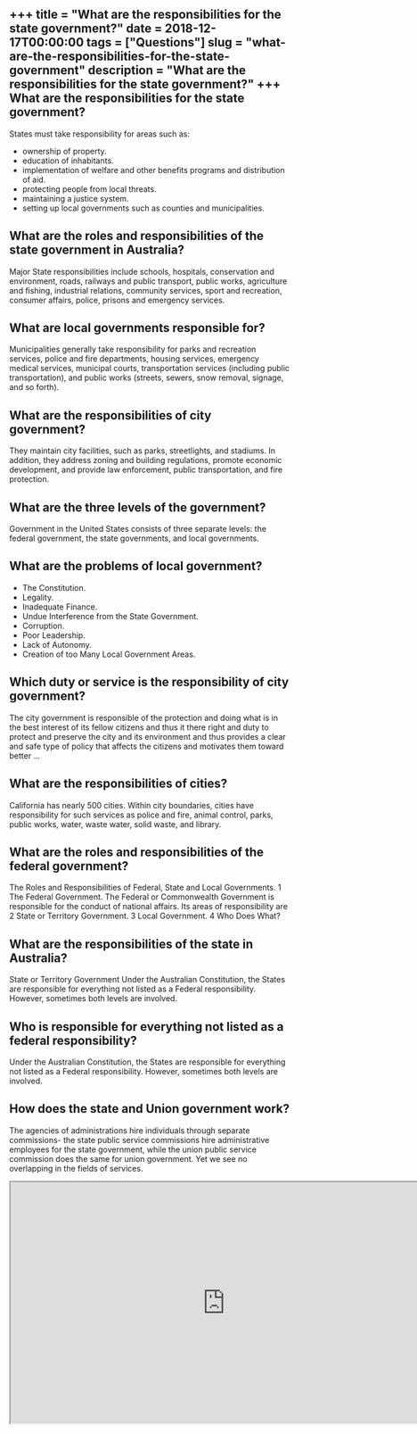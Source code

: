 +++
title = "What are the responsibilities for the state government?"
date = 2018-12-17T00:00:00
tags = ["Questions"]
slug = "what-are-the-responsibilities-for-the-state-government"
description = "What are the responsibilities for the state government?"
+++
What are the responsibilities for the state government?
-------------------------------------------------------

States must take responsibility for areas such as:

- ownership of property.
- education of inhabitants.
- implementation of welfare and other benefits programs and distribution of aid.
- protecting people from local threats.
- maintaining a justice system.
- setting up local governments such as counties and municipalities.

What are the roles and responsibilities of the state government in Australia?
-----------------------------------------------------------------------------

Major State responsibilities include schools, hospitals, conservation and environment, roads, railways and public transport, public works, agriculture and fishing, industrial relations, community services, sport and recreation, consumer affairs, police, prisons and emergency services.

What are local governments responsible for?
-------------------------------------------

Municipalities generally take responsibility for parks and recreation services, police and fire departments, housing services, emergency medical services, municipal courts, transportation services (including public transportation), and public works (streets, sewers, snow removal, signage, and so forth).

What are the responsibilities of city government?
-------------------------------------------------

They maintain city facilities, such as parks, streetlights, and stadiums. In addition, they address zoning and building regulations, promote economic development, and provide law enforcement, public transportation, and fire protection.

What are the three levels of the government?
--------------------------------------------

Government in the United States consists of three separate levels: the federal government, the state governments, and local governments.

What are the problems of local government?
------------------------------------------

- The Constitution.
- Legality.
- Inadequate Finance.
- Undue Interference from the State Government.
- Corruption.
- Poor Leadership.
- Lack of Autonomy.
- Creation of too Many Local Government Areas.

Which duty or service is the responsibility of city government?
---------------------------------------------------------------

The city government is responsible of the protection and doing what is in the best interest of its fellow citizens and thus it there right and duty to protect and preserve the city and its environment and thus provides a clear and safe type of policy that affects the citizens and motivates them toward better …

What are the responsibilities of cities?
----------------------------------------

California has nearly 500 cities. Within city boundaries, cities have responsibility for such services as police and fire, animal control, parks, public works, water, waste water, solid waste, and library.

What are the roles and responsibilities of the federal government?
------------------------------------------------------------------

The Roles and Responsibilities of Federal, State and Local Governments. 1 The Federal Government. The Federal or Commonwealth Government is responsible for the conduct of national affairs. Its areas of responsibility are 2 State or Territory Government. 3 Local Government. 4 Who Does What?

What are the responsibilities of the state in Australia?
--------------------------------------------------------

State or Territory Government Under the Australian Constitution, the States are responsible for everything not listed as a Federal responsibility. However, sometimes both levels are involved.

Who is responsible for everything not listed as a federal responsibility?
-------------------------------------------------------------------------

Under the Australian Constitution, the States are responsible for everything not listed as a Federal responsibility. However, sometimes both levels are involved.

How does the state and Union government work?
---------------------------------------------

The agencies of administrations hire individuals through separate commissions- the state public service commissions hire administrative employees for the state government, while the union public service commission does the same for union government. Yet we see no overlapping in the fields of services.

<iframe allow="accelerometer; autoplay; clipboard-write; encrypted-media; gyroscope; picture-in-picture" allowfullscreen="" class="__youtube_prefs__  epyt-is-override  no-lazyload" data-no-lazy="1" data-origheight="433" data-origwidth="770" data-skipgform_ajax_framebjll="" height="433" id="_ytid_45693" loading="lazy" src="https://www.youtube.com/embed/nlp068CmQaE?enablejsapi=1&autoplay=0&cc_load_policy=0&cc_lang_pref=&iv_load_policy=1&loop=0&modestbranding=0&rel=1&fs=1&playsinline=0&autohide=2&theme=dark&color=red&controls=1&" title="YouTube player" width="770"></iframe>
